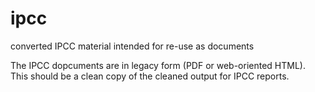 # ipcc
converted IPCC material intended for re-use as documents 

The IPCC dopcuments are in legacy form (PDF or web-oriented HTML). This should be a clean copy of the cleaned output for IPCC reports.
